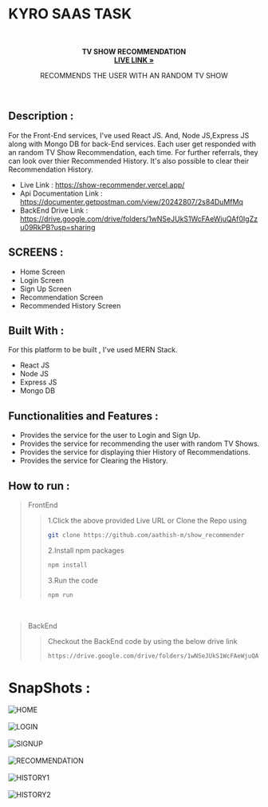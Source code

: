 <a name="readme-top"></a>

# KYRO SAAS TASK

</br>
 <p align="center">
    <strong>TV SHOW RECOMMENDATION</strong>
    <br />
    <a href="https://github.com/othneildrew/Best-README-Template"><strong>LIVE LINK »</strong></a>
    <p align="center">RECOMMENDS THE USER WITH AN RANDOM TV SHOW</p>
    <br />  
  </p>
  
## Description :
For the Front-End services, I've used React JS. And, Node JS,Express JS along with Mongo DB for back-End services. Each user get responded with an random TV Show Recommendation, each time. For further referrals, they can look over thier Recommended History. It's also possible to clear their Recommendation History.

- Live Link : https://show-recommender.vercel.app/
- Api Documentation Link : https://documenter.getpostman.com/view/20242807/2s84DuMfMq
- BackEnd Drive Link : https://drive.google.com/drive/folders/1wNSeJUkS1WcFAeWjuQAf0IgZzu09RkPB?usp=sharing


## SCREENS :

- Home Screen
- Login Screen
- Sign Up Screen
- Recommendation Screen
- Recommended History Screen

## Built With :

For this platform to be built , I've used MERN Stack.

- React JS
- Node JS
- Express JS
- Mongo DB


## Functionalities and Features :

- Provides the service for the user to Login and Sign Up.
- Provides the service for recommending the user with random TV Shows.
- Provides the service for displaying thier History of Recommendations.
- Provides the service for Clearing the History.


## How to run :

> FrontEnd 
>> 1.Click the above provided Live URL or Clone the Repo using 
>>```sh
>>git clone https://github.com/aathish-m/show_recommender
>>```
>>2.Install npm packages
>>```sh
>>npm install
>>```
>>3.Run the code
>>```sh
>>npm run
>>```
<br />

> BackEnd
>> Checkout the BackEnd code by using the below drive link
>>```sh
>>https://drive.google.com/drive/folders/1wNSeJUkS1WcFAeWjuQAf0IgZzu09RkPB?usp=sharing
>>```

# SnapShots : 
![HOME](https://user-images.githubusercontent.com/86217637/197388858-603595be-e3cb-42be-80f1-2d6e683e9925.png)
<br /><br />
![LOGIN](https://user-images.githubusercontent.com/86217637/197388864-27e8453d-ff16-4d34-88b5-a8b9916233ae.png)
<br /><br />
![SIGNUP](https://user-images.githubusercontent.com/86217637/197388869-42398bb3-dc25-4eba-96f1-1db2ca9e87ad.png)
<br /><br />
![RECOMMENDATION](https://user-images.githubusercontent.com/86217637/197388873-86576856-5406-4872-b713-31c05c83c724.png)
<br /><br />
![HISTORY1](https://user-images.githubusercontent.com/86217637/197388879-6ffee4da-ef8a-42e2-9194-bec346eabfd5.png)
<br /><br />
![HISTORY2](https://user-images.githubusercontent.com/86217637/197388880-502023ec-1123-4e88-86e8-7379192fa73d.png)
